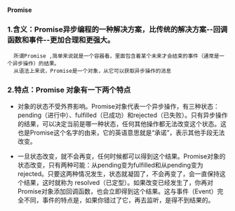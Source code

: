 #### Promise
### 1.含义：Promise异步编程的一种解决方案，比传统的解决方案--回调函数和事件--更加合理和更强大。
      所谓Promise ,简单来说就是一个容器看，里面包含着某个未来才会结束的事件（通常是一个异步操作）的结果。
      从语法上来说，Promise是一个对象，从它可以获取异步操作的消息

### 2.特点：Promise 对象有一下两个特点
- 对象的状态不受外界影响。Promise对象代表一个异步操作，有三种状态：pending（进行中）、fulfilled（已成功）和rejected（已失败）。只有异步操作的结果，可以决定当前是哪一种状态，任何其他操作都无法改变这个状态。这也是Promise这个名字的由来，它的英语意思就是“承诺”，表示其他手段无法改变。

- 一旦状态改变，就不会再变，任何时候都可以得到这个结果。Promise对象的状态改变，只有两种可能：从pending变为fulfilled和从pending变为rejected。只要这两种情况发生，状态就凝固了，不会再变了，会一直保持这个结果，这时就称为 resolved（已定型）。如果改变已经发生了，你再对Promise对象添加回调函数，也会立即得到这个结果。这与事件（Event）完全不同，事件的特点是，如果你错过了它，再去监听，是得不到结果的。